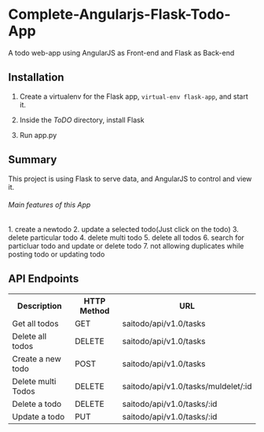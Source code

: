 # Complete-Angularjs-Flask-Todo-App
A todo web-app using  AngularJS as Front-end and Flask as Back-end

## Installation

1. Create a virtualenv for the Flask app, `virtual-env flask-app`, and start it.

2. Inside the _ToDO_ directory, install Flask

3. Run app.py

## Summary
This project is using Flask to serve data, and AngularJS to control and view it.
<h6>Main features of this App</h6>
1. create a newtodo
2. update a selected todo(Just click on the todo)
3. delete particular todo
4. delete multi todo
5. delete all todos
6. search for particluar todo and update or delete todo
7. not allowing duplicates while posting todo or updating todo

## API Endpoints

<table>
<tr>
  <th>Description</th>
  <th>HTTP Method</th>
  <th>URL</th>
</tr>
<tr>
  <td>Get all todos</td>
  <td>GET</td>
  <td>saitodo/api/v1.0/tasks</td>
</tr>
<tr>
  <td>Delete all todos</td>
  <td>DELETE</td>
  <td>saitodo/api/v1.0/tasks</td>
</tr>
<tr>
  <td>Create a new todo</td>
  <td>POST</td>
  <td>saitodo/api/v1.0/tasks</td>
</tr>
<tr>
  <td>Delete multi Todos</td>
  <td>DELETE</td>
  <td>saitodo/api/v1.0/tasks/muldelet/:id</td>
</tr>
<tr>
  <td>Delete a todo</td>
  <td>DELETE</td>
  <td>saitodo/api/v1.0/tasks/:id</td>
</tr>
<tr>
  <td>Update a todo</td>
  <td>PUT</td>
  <td>saitodo/api/v1.0/tasks/:id</td>
</tr>
</table>
